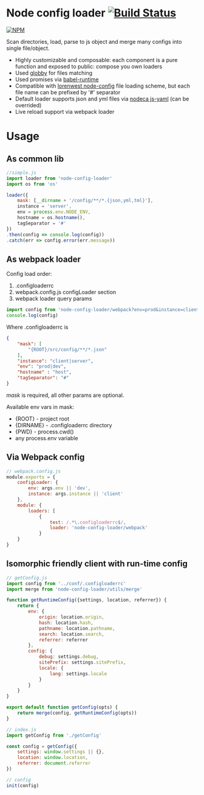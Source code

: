 Node config loader [![Build Status](https://secure.travis-ci.org/zerkalica/node-config-loader.png)](http://travis-ci.org/zerkalica/node-config-loader)
======================================================================================================================================================

[![NPM](https://nodei.co/npm/node-config-loader.png?downloads=true&stars=true)](https://nodei.co/npm/node-config-loader/)

Scan directories, load, parse to js object and merge many configs into single file/object.

-	Highly customizable and composable: each component is a pure function and exposed to public: compose you own loaders
-	Used [globby](https://github.com/sindresorhus/globby) for files matching
-	Used promises via [babel-runtime](https://babeljs.io/docs/usage/runtime/)
-	Compatible with [lorenwest node-config](https://github.com/lorenwest/node-config/wiki/Configuration-Files) file loading scheme, but each file name can be prefixed by '#' separator
-	Default loader supports json and yml files via [nodeca js-yaml](https://github.com/nodeca/js-yaml) (can be overrided)
-	Live reload support via webpack loader

Usage
=====

As common lib
-------------

```js
//simple.js
import loader from 'node-config-loader'
import os from 'os'

loader({
    mask: [__dirname + '/config/**/*.{json,yml,tml}'],
    instance = 'server',
    env = process.env.NODE_ENV,
    hostname = os.hostname(),
    tagSeparator = '#'
})
.then(config => console.log(config))
.catch(err => config.error(err.message))
```

As webpack loader
-----------------

Config load order:

1.	.configloaderrc
2.	webpack.config.js configLoader section
3.	webpack loader query params

```js
import config from 'node-config-loader/webpack?env=prod&instance=client!./.configloaderrc'
console.log(config)
```

Where .configloaderrc is

```json
{
    "mask": [
        "{ROOT}/src/config/**/*.json"
    ],
    "instance": "client|server",
    "env": "prod|dev",
    "hostname" : "host",
    "tagSeparator": "#"
}
```

*mask* is required, all other params are optional.

Available env vars in mask:

-	{ROOT} - project root
-	{DIRNAME} - .configloaderrc directory
-	{PWD} - process.cwd()
-	any process.env variable

Via Webpack config
------------------

```js
// webpack.config.js
module.exports = {
    configLoader: {
        env: args.env || 'dev',
        instance: args.instance || 'client'
    },
    module: {
        loaders: [
            {
                test: /.*\.configloaderrc$/,
                loader: 'node-config-loader/webpack'
            }
    }
}
```

Isomorphic friendly сlient with run-time config
-----------------------------------------------

```js
// getConfig.js
import config from '../conf/.configloaderrc'
import merge from 'node-config-loader/utils/merge'

function getRuntimeConfig({settings, location, referrer}) {
    return {
        env: {
            origin: location.origin,
            hash: location.hash,
            pathname: location.pathname,
            search: location.search,
            referrer: referrer
        },
        config: {
            debug: settings.debug,
            sitePrefix: settings.sitePrefix,
            locale: {
                lang: settings.locale
            }
        }
    }
}

export default function getConfig(opts) {
    return merge(config, getRuntimeConfig(opts))
}
```

```js
// index.js
import getConfig from './getConfig'

const config = getConfig({
    settings: window.settings || {},
    location: window.location,
    referrer: document.referrer
})

// config
init(config)
```
